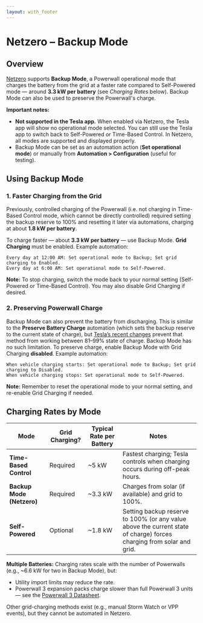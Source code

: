```yaml
---
layout: with_footer
---
```


# Netzero – Backup Mode

## Overview

[Netzero](https://www.netzero.energy) supports **Backup Mode**, a Powerwall operational mode that charges the battery from the grid at a faster rate compared to Self-Powered mode — around **3.3 kW per battery** (see *Charging Rates* below). Backup Mode can also be used to preserve the Powerwall's charge.

**Important notes:**

* **Not supported in the Tesla app.** When enabled via Netzero, the Tesla app will show no operational mode selected. You can still use the Tesla app to switch back to Self-Powered or Time-Based Control. In Netzero, all modes are supported and displayed properly.
* Backup Mode can be set as an automation action (**Set operational mode**) or manually from **Automation > Configuration** (useful for testing).


## Using Backup Mode

### 1. Faster Charging from the Grid

Previously, controlled charging of the Powerwall (i.e. not charging in Time-Based Control mode, which cannot be directly controlled) required setting the backup reserve to 100% and resetting it later via automations, charging at about **1.8 kW per battery**.

To charge faster — about **3.3 kW per battery** — use Backup Mode. **Grid Charging** must be enabled.
Example automation:

```
Every day at 12:00 AM: Set operational mode to Backup; Set grid charging to Enabled.
Every day at 6:00 AM: Set operational mode to Self-Powered.
```

**Note:** To stop charging, switch the mode back to your normal setting (Self-Powered or Time-Based Control). You may also disable Grid Charging if desired.


### 2. Preserving Powerwall Charge

Backup Mode can also prevent the battery from discharging. This is similar to the **Preserve Battery Charge** automation (which sets the backup reserve to the current state of charge), but [Tesla’s recent changes](https://docs.netzero.energy/docs/tesla/BackupReserveUpdate) prevent that method from working between 81–99% state of charge. Backup Mode has no such limitation. To preserve charge, enable Backup Mode with Grid Charging **disabled**.
Example automation:

```
When vehicle charging starts: Set operational mode to Backup; Set grid charging to Disabled.
When vehicle charging stops: Set operational mode to Self-Powered.
```

**Note:** Remember to reset the operational mode to your normal setting, and re-enable Grid Charging if needed.


## Charging Rates by Mode

| Mode                        | Grid Charging? | Typical Rate per Battery | Notes |
|-----------------------------|----------------|--------------------------|-------|
| **Time-Based Control**      | Required       | ~5 kW                    | Fastest charging; Tesla controls when charging occurs during off-peak hours. |
| **Backup Mode (Netzero)**   | Required       | ~3.3 kW                  | Charges from solar (if available) and grid to 100%. |
| **Self-Powered**            | Optional       | ~1.8 kW                  | Setting backup reserve to 100% (or any value above the current state of charge) forces charging from solar and grid. |

**Multiple Batteries:** Charging rates scale with the number of Powerwalls (e.g., ~6.6 kW for two in Backup Mode), but:

* Utility import limits may reduce the rate.
* Powerwall 3 expansion packs charge slower than full Powerwall 3 units — see the [Powerwall 3 Datasheet](https://energylibrary.tesla.com/docs/Public/EnergyStorage/Powerwall/3/Datasheet/en-us/Powerwall-3-Datasheet.pdf).

Other grid-charging methods exist (e.g., manual Storm Watch or VPP events), but they cannot be automated in Netzero.
